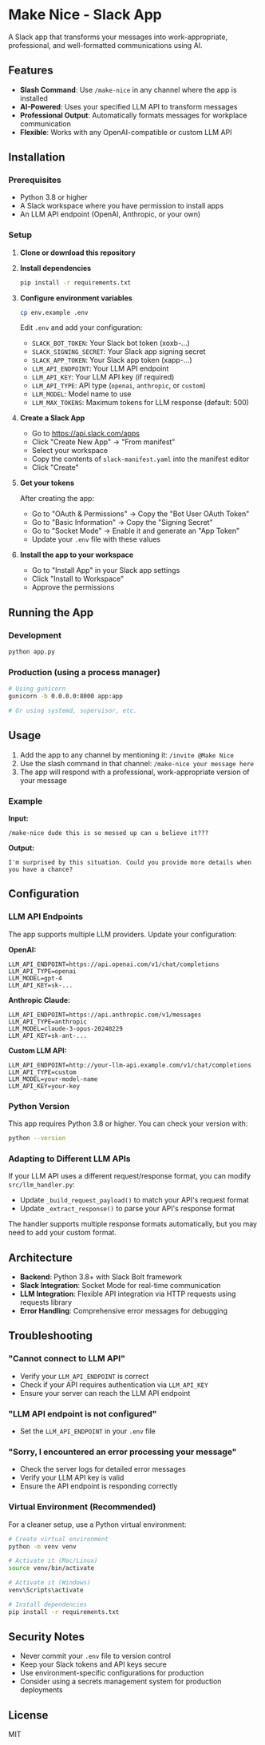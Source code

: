 # Make Nice - Slack App

A Slack app that transforms your messages into work-appropriate, professional, and well-formatted communications using AI.

## Features

- **Slash Command**: Use `/make-nice` in any channel where the app is installed
- **AI-Powered**: Uses your specified LLM API to transform messages
- **Professional Output**: Automatically formats messages for workplace communication
- **Flexible**: Works with any OpenAI-compatible or custom LLM API

## Installation

### Prerequisites

- Python 3.8 or higher
- A Slack workspace where you have permission to install apps
- An LLM API endpoint (OpenAI, Anthropic, or your own)

### Setup

1. **Clone or download this repository**

2. **Install dependencies**
   ```bash
   pip install -r requirements.txt
   ```

3. **Configure environment variables**
   ```bash
   cp env.example .env
   ```
   
   Edit `.env` and add your configuration:
   - `SLACK_BOT_TOKEN`: Your Slack bot token (xoxb-...)
   - `SLACK_SIGNING_SECRET`: Your Slack app signing secret
   - `SLACK_APP_TOKEN`: Your Slack app token (xapp-...)
   - `LLM_API_ENDPOINT`: Your LLM API endpoint
   - `LLM_API_KEY`: Your LLM API key (if required)
   - `LLM_API_TYPE`: API type (`openai`, `anthropic`, or `custom`)
   - `LLM_MODEL`: Model name to use
   - `LLM_MAX_TOKENS`: Maximum tokens for LLM response (default: 500)

4. **Create a Slack App**
   
   - Go to https://api.slack.com/apps
   - Click "Create New App" → "From manifest"
   - Select your workspace
   - Copy the contents of `slack-manifest.yaml` into the manifest editor
   - Click "Create"

5. **Get your tokens**
   
   After creating the app:
   - Go to "OAuth & Permissions" → Copy the "Bot User OAuth Token"
   - Go to "Basic Information" → Copy the "Signing Secret"
   - Go to "Socket Mode" → Enable it and generate an "App Token"
   - Update your `.env` file with these values

6. **Install the app to your workspace**
   - Go to "Install App" in your Slack app settings
   - Click "Install to Workspace"
   - Approve the permissions

## Running the App

### Development
```bash
python app.py
```

### Production (using a process manager)
```bash
# Using gunicorn
gunicorn -b 0.0.0.0:8000 app:app

# Or using systemd, supervisor, etc.
```

## Usage

1. Add the app to any channel by mentioning it: `/invite @Make Nice`
2. Use the slash command in that channel: `/make-nice your message here`
3. The app will respond with a professional, work-appropriate version of your message

### Example

**Input:**
```
/make-nice dude this is so messed up can u believe it???
```

**Output:**
```
I'm surprised by this situation. Could you provide more details when you have a chance?
```

## Configuration

### LLM API Endpoints

The app supports multiple LLM providers. Update your configuration:

**OpenAI:**
```env
LLM_API_ENDPOINT=https://api.openai.com/v1/chat/completions
LLM_API_TYPE=openai
LLM_MODEL=gpt-4
LLM_API_KEY=sk-...
```

**Anthropic Claude:**
```env
LLM_API_ENDPOINT=https://api.anthropic.com/v1/messages
LLM_API_TYPE=anthropic
LLM_MODEL=claude-3-opus-20240229
LLM_API_KEY=sk-ant-...
```

**Custom LLM API:**
```env
LLM_API_ENDPOINT=http://your-llm-api.example.com/v1/chat/completions
LLM_API_TYPE=custom
LLM_MODEL=your-model-name
LLM_API_KEY=your-key
```

### Python Version

This app requires Python 3.8 or higher. You can check your version with:
```bash
python --version
```

### Adapting to Different LLM APIs

If your LLM API uses a different request/response format, you can modify `src/llm_handler.py`:
- Update `_build_request_payload()` to match your API's request format
- Update `_extract_response()` to parse your API's response format

The handler supports multiple response formats automatically, but you may need to add your custom format.

## Architecture

- **Backend**: Python 3.8+ with Slack Bolt framework
- **Slack Integration**: Socket Mode for real-time communication
- **LLM Integration**: Flexible API integration via HTTP requests using requests library
- **Error Handling**: Comprehensive error messages for debugging

## Troubleshooting

### "Cannot connect to LLM API"
- Verify your `LLM_API_ENDPOINT` is correct
- Check if your API requires authentication via `LLM_API_KEY`
- Ensure your server can reach the LLM API endpoint

### "LLM API endpoint is not configured"
- Set the `LLM_API_ENDPOINT` in your `.env` file

### "Sorry, I encountered an error processing your message"
- Check the server logs for detailed error messages
- Verify your LLM API key is valid
- Ensure the API endpoint is responding correctly

### Virtual Environment (Recommended)

For a cleaner setup, use a Python virtual environment:

```bash
# Create virtual environment
python -m venv venv

# Activate it (Mac/Linux)
source venv/bin/activate

# Activate it (Windows)
venv\Scripts\activate

# Install dependencies
pip install -r requirements.txt
```

## Security Notes

- Never commit your `.env` file to version control
- Keep your Slack tokens and API keys secure
- Use environment-specific configurations for production
- Consider using a secrets management system for production deployments

## License

MIT

